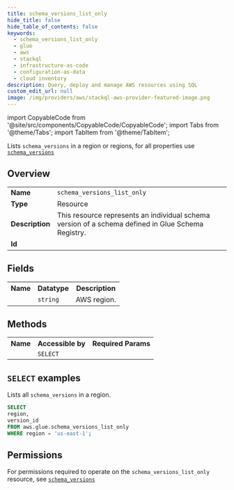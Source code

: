 ```yaml
---
title: schema_versions_list_only
hide_title: false
hide_table_of_contents: false
keywords:
  - schema_versions_list_only
  - glue
  - aws
  - stackql
  - infrastructure-as-code
  - configuration-as-data
  - cloud inventory
description: Query, deploy and manage AWS resources using SQL
custom_edit_url: null
image: /img/providers/aws/stackql-aws-provider-featured-image.png
---
```


import CopyableCode from '@site/src/components/CopyableCode/CopyableCode';
import Tabs from '@theme/Tabs';
import TabItem from '@theme/TabItem';

Lists <code>schema_versions</code> in a region or regions, for all properties use <a href="/providers/aws/serviceName/schema_versions/"><code>schema_versions</code></a>

## Overview
<table><tbody>
<tr><td><b>Name</b></td><td><code>schema_versions_list_only</code></td></tr>
<tr><td><b>Type</b></td><td>Resource</td></tr>
<tr><td><b>Description</b></td><td>This resource represents an individual schema version of a schema defined in Glue Schema Registry.</td></tr>
<tr><td><b>Id</b></td><td><CopyableCode code="aws.glue.schema_versions_list_only" /></td></tr>
</tbody></table>

## Fields
<table><tbody><tr><th>Name</th><th>Datatype</th><th>Description</th></tr><tr><td><CopyableCode code="region" /></td><td><code>string</code></td><td>AWS region.</td></tr>
</tbody></table>

## Methods

<table><tbody>
  <tr>
    <th>Name</th>
    <th>Accessible by</th>
    <th>Required Params</th>
  </tr>
  <tr>
    <td><CopyableCode code="list_resources" /></td>
    <td><code>SELECT</code></td>
    <td><CopyableCode code="region" /></td>
  </tr>
</tbody></table>

## `SELECT` examples
Lists all <code>schema_versions</code> in a region.
```sql
SELECT
region,
version_id
FROM aws.glue.schema_versions_list_only
WHERE region = 'us-east-1';
```


## Permissions

For permissions required to operate on the <code>schema_versions_list_only</code> resource, see <a href="/providers/aws/glue/schema_versions/#permissions"><code>schema_versions</code></a>

